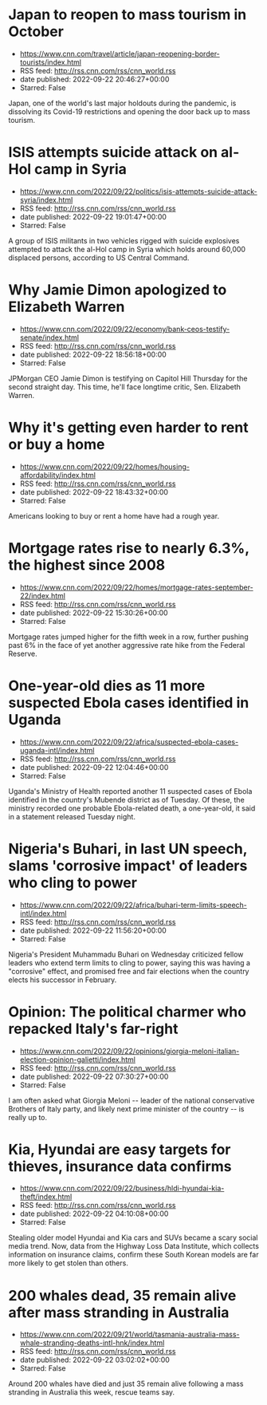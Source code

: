 # Japan to reopen to mass tourism in October
 - https://www.cnn.com/travel/article/japan-reopening-border-tourists/index.html
 - RSS feed: http://rss.cnn.com/rss/cnn_world.rss
 - date published: 2022-09-22 20:46:27+00:00
 - Starred: False

Japan, one of the world's last major holdouts during the pandemic, is dissolving its Covid-19 restrictions and opening the door back up to mass tourism.

# ISIS attempts suicide attack on al-Hol camp in Syria
 - https://www.cnn.com/2022/09/22/politics/isis-attempts-suicide-attack-syria/index.html
 - RSS feed: http://rss.cnn.com/rss/cnn_world.rss
 - date published: 2022-09-22 19:01:47+00:00
 - Starred: False

A group of ISIS militants in two vehicles rigged with suicide explosives attempted to attack the al-Hol camp in Syria which holds around 60,000 displaced persons, according to US Central Command.

# Why Jamie Dimon apologized to Elizabeth Warren
 - https://www.cnn.com/2022/09/22/economy/bank-ceos-testify-senate/index.html
 - RSS feed: http://rss.cnn.com/rss/cnn_world.rss
 - date published: 2022-09-22 18:56:18+00:00
 - Starred: False

JPMorgan CEO Jamie Dimon is testifying on Capitol Hill Thursday for the second straight day. This time, he'll face longtime critic, Sen. Elizabeth Warren.

# Why it's getting even harder to rent or buy a home
 - https://www.cnn.com/2022/09/22/homes/housing-affordability/index.html
 - RSS feed: http://rss.cnn.com/rss/cnn_world.rss
 - date published: 2022-09-22 18:43:32+00:00
 - Starred: False

Americans looking to buy or rent a home have had a rough year.

# Mortgage rates rise to nearly 6.3%, the highest since 2008
 - https://www.cnn.com/2022/09/22/homes/mortgage-rates-september-22/index.html
 - RSS feed: http://rss.cnn.com/rss/cnn_world.rss
 - date published: 2022-09-22 15:30:26+00:00
 - Starred: False

Mortgage rates jumped higher for the fifth week in a row, further pushing past 6% in the face of yet another aggressive rate hike from the Federal Reserve.

# One-year-old dies as 11 more suspected Ebola cases identified in Uganda
 - https://www.cnn.com/2022/09/22/africa/suspected-ebola-cases-uganda-intl/index.html
 - RSS feed: http://rss.cnn.com/rss/cnn_world.rss
 - date published: 2022-09-22 12:04:46+00:00
 - Starred: False

Uganda's Ministry of Health reported another 11 suspected cases of Ebola identified in the country's Mubende district as of Tuesday. Of these, the ministry recorded one probable Ebola-related death, a one-year-old, it said in a statement released Tuesday night.

# Nigeria's Buhari, in last UN speech, slams 'corrosive impact' of leaders who cling to power
 - https://www.cnn.com/2022/09/22/africa/buhari-term-limits-speech-intl/index.html
 - RSS feed: http://rss.cnn.com/rss/cnn_world.rss
 - date published: 2022-09-22 11:56:20+00:00
 - Starred: False

Nigeria's President Muhammadu Buhari on Wednesday criticized fellow leaders who extend term limits to cling to power, saying this was having a "corrosive" effect, and promised free and fair elections when the country elects his successor in February.

# Opinion: The political charmer who repacked Italy's far-right
 - https://www.cnn.com/2022/09/22/opinions/giorgia-meloni-italian-election-opinion-galietti/index.html
 - RSS feed: http://rss.cnn.com/rss/cnn_world.rss
 - date published: 2022-09-22 07:30:27+00:00
 - Starred: False

I am often asked what Giorgia Meloni -- leader of the national conservative Brothers of Italy party, and likely next prime minister of the country -- is really up to.

# Kia, Hyundai are easy targets for thieves, insurance data confirms
 - https://www.cnn.com/2022/09/22/business/hldi-hyundai-kia-theft/index.html
 - RSS feed: http://rss.cnn.com/rss/cnn_world.rss
 - date published: 2022-09-22 04:10:08+00:00
 - Starred: False

Stealing older model Hyundai and Kia cars and SUVs became a scary social media trend. Now, data from the Highway Loss Data Institute, which collects information on insurance claims, confirm these South Korean models are far more likely to get stolen than others.

# 200 whales dead, 35 remain alive after mass stranding in Australia
 - https://www.cnn.com/2022/09/21/world/tasmania-australia-mass-whale-stranding-deaths-intl-hnk/index.html
 - RSS feed: http://rss.cnn.com/rss/cnn_world.rss
 - date published: 2022-09-22 03:02:02+00:00
 - Starred: False

Around 200 whales have died and just 35 remain alive following a mass stranding in Australia this week, rescue teams say.

